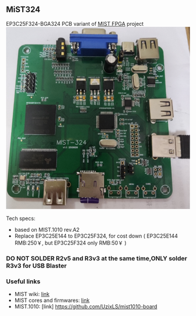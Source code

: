 ## MiST324
EP3C25F324-BGA324 PCB variant of [MIST FPGA](https://github.com/mist-devel/mist-board/wiki) project
![MiST324](MiST324finish.jpg "MiST324")

Tech specs:
- based on MIST.1010 rev.A2
- Replace EP3C25E144 to EP3C25F324, for cost down ( EP3C25E144 RMB:250￥, but EP3C25F324 only RMB:50￥ )

### DO NOT SOLDER R2v5 and R3v3 at the same time,ONLY solder R3v3 for USB Blaster

### Useful links
* MIST wiki: [link](https://github.com/mist-devel/mist-board/wiki)
* MIST cores and firmwares: [link](https://github.com/mist-devel/mist-binaries)
* MIST.1010: [link] https://github.com/UzixLS/mist1010-board